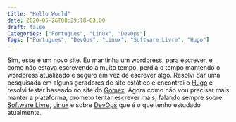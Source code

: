 ```yaml
---
title: "Hello World"
date: 2020-05-26T08:29:18-03:00
draft: false
Categories: ["Portugues", "Linux", "DevOps"]
Tags: ["Portugues", "DevOps", "Linux", "Software Livre", "Hugo"]
---
```

Sim, esse é um novo site. Eu mantinha um [wordpress](https://wordpress.org), para escrever, e como não estava escrevendo a muito tempo, perdia o tempo mantendo o wordpress atualizado e seguro em vez de escrever algo.
Resolvi dar uma pesquisada em alguns geradores de site estático e encontrei o [Hugo](https://gohugo.io/) e resolvi testar baseado no site do [Gomex](https://gomex.me).
Agora como não vou precisar mais manter a plataforma, prometo tentar escrever mais, falando sempre sobre [Software Livre](https://www.fsf.org/), [Linux](https://pt.wikipedia.org/wiki/Linux) e sobre [DevOps](https://pt.wikipedia.org/wiki/DevOps) que é o que tenho estudado atualmente.
